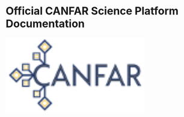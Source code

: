 # Official CANFAR Science Platform Documentation

[<img src="canfar-logo.png" height="200" />](https://www.opencadc.org/scicon/)
